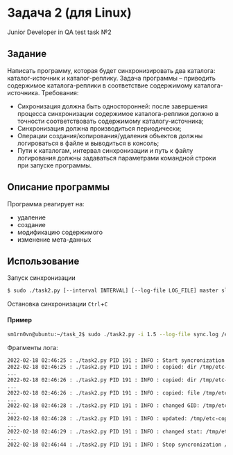 # Задача 2 (для Linux)
Junior Developer in QA test task №2

## Задание
Написать программу, которая будет синхронизировать два каталога: каталог-источник и каталог-реплику.
Задача программы – приводить содержимое каталога-реплики в соответствие содержимому каталога-источника.
Требования:
- Сихронизация должна быть односторонней: после завершения процесса синхронизации содержимое каталога-реплики должно в точности соответствовать содержимому каталогу-источника;
- Синхронизация должна производиться периодически;
- Операции создания/копирования/удаления объектов должны логироваться в файле и выводиться в консоль;
- Пути к каталогам, интервал синхронизации и путь к файлу логирования должны задаваться параметрами командной строки при запуске программы.

## Описание программы
Программа реагирует на:
- удаление
- создание
- модификацию содержимого
- изменение мета-данных

## Использование

Запуск синхронизации
```bash
$ sudo ./task2.py [--interval INTERVAL] [--log-file LOG_FILE] master slave
```

Остановка синхронизации
`Ctrl`+`C`


#### Пример
```bash
sm1rn0vn@ubuntu:~/task_2$ sudo ./task2.py -i 1.5 --log-file sync.log /etc/ /tmp/etc-copy/
```
Фрагменты лога:
```bash
2022-02-18 02:46:25 : ./task2.py PID 191 : INFO : Start syncronization /etc ----> /tmp/etc-copy
2022-02-18 02:46:25 : ./task2.py PID 191 : INFO : copied: dir /tmp/etc-copy/alternatives
...
2022-02-18 02:46:26 : ./task2.py PID 191 : INFO : copied: dir /tmp/etc-copy/xdg
...
2022-02-18 02:46:26 : ./task2.py PID 191 : INFO : copied: file /tmp/etc-copy/zsh_command_not_found
...
2022-02-18 02:46:28 : ./task2.py PID 191 : INFO : changed GID: /tmp/etc-copy/gshadow-
...
2022-02-18 02:46:28 : ./task2.py PID 191 : INFO : updated: /tmp/etc-copy/mtab
...
2022-02-18 02:46:29 : ./task2.py PID 191 : INFO : changed stat: /tmp/etc-copy/alternatives/write
...
2022-02-18 02:46:44 : ./task2.py PID 191 : INFO : Stop syncronization /etc --X--> /tmp/etc-copy
```
